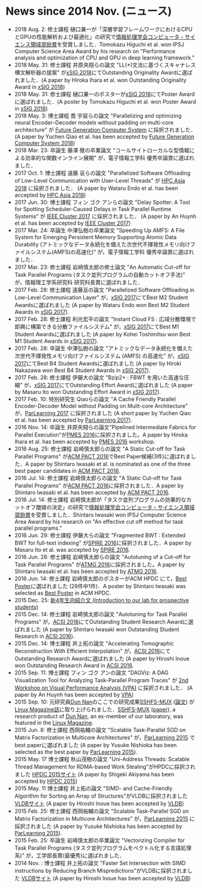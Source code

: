 # News since 2014 Nov. (ニュース)

  * 2018 Aug. 2: 修士課程 樋口兼一が「深層学習フレームワークにおけるCPUとGPUの性能解析および最適化」の研究で[情報処理学会コンピュータ・サイエンス領域奨励賞](https://www.ipsj.or.jp/award/cs-award-2018.html)を受賞しました．Tomokazu Higuchi et al. won IPSJ Computer Science Area Award by his research on "Performance analysis and optimization of CPU and GPU in deep learning framework." 
  * 2018 May. 31: 修士課程 井原央翔らの論文 "LL(*)文法に基づくスキャナレス構文解析器の提案" が[xSIG 2018](http://xsig.hpcc.jp/2018/)にてOutstanding Originality Awardに選ばれました．(A paper by Hiroka Ihara et al. won Outstanding Originality Award in [xSIG 2018](http://xsig.hpcc.jp/2018/)) 
  * 2018 May. 31: 修士課程 樋口兼一のポスターが[xSIG 2018](http://xsig.hpcc.jp/2018/)にてPoster Awardに選ばれました．(A poster by Tomokazu Higuchi et al. won Poster Award in [xSIG 2018](http://xsig.hpcc.jp/2018/)) 
  * 2018 May. 3: 博士課程 喬 宇宸らの論文 "Parallelizing and optimizing neural Encoder–Decoder models without padding on multi-core architecture" が [Future Generation Computer System](https://www.sciencedirect.com/science/article/pii/S0167739X17318150) に採択されました． (A paper by Yuchen Qiao et al. has been accepted by [Future Generation Computer System 2018](https://www.sciencedirect.com/science/article/pii/S0167739X17318150)) 
  * 2018 Mar. 23: 卒論生 藤澤 徹の卒業論文 "コールサイトローカルな型情報による効率的な関数インライン展開" が，電子情報工学科 優秀卒論賞に選ばれました． 
  * 2017 Oct. 1: 博士課程 遠藤 亘らの論文 "Parallelized Software Offloading of Low-Level Communication with User-Level Threads" が [HPC Asia 2018](http://sighpc.ipsj.or.jp/HPCAsia2018/) に採択されました． (A paper by Wataru Endo et al. has been accepted by [HPC Asia 2018](http://sighpc.ipsj.or.jp/HPCAsia2018/)) 
  * 2017 Jun. 30: 博士課程 フィン ゴク アンらの論文 "Delay Spotter: A Tool for Spotting Scheduler-Caused Delays in Task Parallel Runtime Systems" が [IEEE Cluster 2017](https://cluster17.github.io/) に採択されました． (A paper by An Huynh et al. has been accepted by [IEEE Cluster 2017](https://cluster17.github.io/)) 
  * 2017 Mar. 24: 卒論生 中澤弘樹の卒業論文 "Speeding Up AMFS: A File System for Emerging Persistent Memory Supporting Atomic Data Durability (アトミックなデータ永続化を備えた次世代不揮発性メモリ向けファイルシステム(AMFS)の高速化)" が，電子情報工学科 優秀卒論賞に選ばれました． 
  * 2017 Mar. 23: 修士課程 岩崎慎太郎の修士論文 "An Automatic Cut-off for Task Parallel Programs (タスク並列プログラムの自動カットオフ手法)" が，情報理工学系研究科 研究科長賞に選ばれました． 
  * 2017 Feb. 28: 修士課程 遠藤亘の論文 "Parallelized Software Offloading in Low-Level Communication Layer" が，[xSIG 2017](http://xsig.hpcc.jp/)にてBest M2 Student Awardsに選ばれました (A paper by Wataru Endo won Best M2 Student Awards in [xSIG 2017](http://xsig.hpcc.jp/en/)). 
  * 2017 Feb. 28: 修士課程 利光宏平の論文 "Instant Cloud FS : 広域分散環境で即興に構築できる分散ファイルシステム" が，[xSIG 2017](http://xsig.hpcc.jp/)にてBest M1 Student Awardsに選ばれました (A paper by Kohei Toshimitsu won Best M1 Student Awards in [xSIG 2017](http://xsig.hpcc.jp/en/)). 
  * 2017 Feb. 28: 卒論生 中澤弘樹の論文 "アトミックなデータ永続化を備えた次世代不揮発性メモリ向けファイルシステム (AMFS) の高速化" が，[xSIG 2017](http://xsig.hpcc.jp/)にてBest B4 Student Awardsに選ばれました (A paper by Hiroki Nakazawa won Best B4 Student Awards in [xSIG 2017](http://xsig.hpcc.jp/en/)). 
  * 2017 Feb. 28: 修士課程 伊藤大の論文 "Bzip2+ : FBWT を用いた高速な圧縮" が，[xSIG 2017](http://xsig.hpcc.jp/)にてOutstanding Effort Awardに選ばれました (A paper by Masaru Ito won Outstanding Effort Award in [xSIG 2017](http://xsig.hpcc.jp/en/)). 
  * 2017 Feb. 10: 特別研究生 Qiaoらの論文 "A Cache Friendly Parallel Encoder-Decoder Model without Padding on Mulit-core Architecture" が，[ParLearning 2017](http://parlearning.ecs.fullerton.edu/) に採択されました (A short paper by Yuchen Qiao et al. has been accepted by [ParLearning 2017](http://parlearning.ecs.fullerton.edu/)). 
  * 2016 Nov. 14: 卒論生 井原央翔らの論文"Pipelined Intermediate Fabrics for Parallel Execution"が[PMES 2016](https://sites.google.com/site/2016pmes/)に採択されました。A paper by Hiroka Ihara et al. has been accepted by [PMES 2016](https://sites.google.com/site/2016pmes/) workshop. 
  * 2016 Aug. 25: 修士課程 岩崎慎太郎らの論文 "A Static Cut-off for Task Parallel Programs" が[ACM PACT 2016](http://pactconf.org/program/#Papers)でBest Paper候補(3件)に選ばれました．A paper by Shintaro Iwasaki et al. is nominated as one of the three best paper candidates in [ACM PACT 2016](http://pactconf.org/program/#Papers). 
  * 2016 Jul. 14: 修士課程 岩崎慎太郎らの論文 "A Static Cut-off for Task Parallel Programs" が[ACM PACT 2016](http://pactconf.org/program/#Papers)に採択されました．A paper by Shintaro Iwasaki et al. has been accepted by [ACM PACT 2016](http://pactconf.org/program/#Papers). 
  * 2016 Jul. 14: 修士課程 岩崎慎太郎が「タスク並列プログラムの効果的なカットオフ閾値の決定」の研究で[情報処理学会コンピュータ・サイエンス領域奨励賞](http://www.ipsj.or.jp/award/cs-award-2016.html)を受賞しました．Shintaro Iwasaki won IPSJ Computer Science Area Award by his research on "An effective cut off method for task parallel programs." 
  * 2016 Jun. 29: 修士課程 伊藤大らの論文 "Fragmented BWT : Extended BWT for full-text indexing" が[SPIRE 2016](https://sites.google.com/site/spire2016jp/accepted-papers)に採択されました．A paper by Masaru Ito et al. was accepted by [SPIRE 2016](https://sites.google.com/site/spire2016jp/accepted-papers). 
  * 2016 Jun. 28: 修士課程 岩崎慎太郎らの論文 "Autotuning of a Cut-off for Task Parallel Programs" が[ATMG 2016](http://atrg.jp/atmg/2016/)に採択されました。A paper by Shintaro Iwasaki et al. has been accepted by [ATMG 2016](http://atrg.jp/atmg/2016/). 
  * 2016 Jun. 14: 修士課程 岩崎慎太郎のポスターがACM HPDC にて，[Best Poster](http://www.hpdc.org/2016/awards/best-paper-award/)に選ばれました (28件中1件)．A poster by Shintaro Iwasaki was selected as [Best Poster](http://www.hpdc.org/2016/awards/best-paper-award/) in ACM HPDC. 
  * 2015 Dec. 25: [新4年生向紹介文 (Introduction to our lab for prospective students)](新4年生向紹介文.md)
  * 2015 Dec. 14: 修士課程 岩崎慎太郎の論文 "Autotuning for Task Parallel Programs" が，[ACSI 2016](http://acsi.hpcc.jp/2016/)にてOutstanding Student Research Awardに選ばれました (A paper by Shintaro Iwasaki won Outstanding Student Research in [ACSI 2016](http://acsi.hpcc.jp/2016/)). 
  * 2015 Dec. 14: 博士課程 井上拓の論文 "Accelerating Tomographic Reconstruction With Efficient Interpolation" が，[ACSI 2016](http://acsi.hpcc.jp/2016/)にてOutstanding Research Awardに選ばれました (A paper by Hiroshi Inoue won Outstanding Research Award in [ACSI 2016](http://acsi.hpcc.jp/2016/). 
  * 2015 Sep. 11: 博士課程 フィン ゴク アンの論文 "DAGViz: A DAG Visualization Tool for Analyzing Task-Parallel Program Traces" が [2nd Workshop on Visual Performance Analysis (VPA)](http://cedmav.com/events/vpa-2015.html) に採択されました． (A paper by An Huynh has been accepted by [VPA](http://cedmav.com/events/vpa-2015.html)) 
  * 2015 Sep. 10: 元研究員[Dun Nan](http://​­www.​­cs.​­uchicago.​­edu/​­people/​­dun)のここでの研究成果[SSHFS-MUX](https://github.com/qnu/sshfsmux) ([論文](http://dl.acm.org/citation.cfm?id=1577903)) が[Linux Magazine誌](http://www.linux-magazine.com/Issues/2014/165/SSHFS-MUX)に取り上げられました．[SSHFS-MUX](https://github.com/qnu/sshfsmux) ([paper](http://dl.acm.org/citation.cfm?id=1577903)), a research product of [Dun Nan](http://​­www.​­cs.​­uchicago.​­edu/​­people/​­dun), an ex-member of our laboratory, was featured in the [Linux Magazine](http://www.linux-magazine.com/Issues/2014/165/SSHFS-MUX). 
  * 2015 Jun. 8: 修士課程 西岡祐輔の論文 "Scalable Task-Parallel SGD on Matrix Factorization in Multicore Architectures" が，[ParLearning 2015](http://www.usc.edu/dept/engineering/parlearning/) でbest paperに選ばれました (A paper by Yusuke Nishioka has been selected as the best paper by [ParLearning 2015](http://www.usc.edu/dept/engineering/parlearning/)). 
  * 2015 May. 17 博士課程 秋山茂樹の論文 "Uni-Address Threads: Scalable Thread Management for RDMA-based Work Stealing"がHPDCに採択されました [HPDC 2015サイト](http://www.hpdc.org/2015/) (A paper by Shigeki Akiyama has been accepted by [HPDC 2015](http://www.hpdc.org/2015/)) 
  * 2015 May. 11 博士課程 井上拓の論文 "SIMD- and Cache-Friendly Algorithm for Sorting an Array of Structures"がVLDBに採択されました [VLDBサイト](http://www.vldb.org/pvldb/vol8.html) (A paper by Hiroshi Inoue has been accepted by [VLDB](http://www.vldb.org/pvldb/vol8.html)) 
  * 2015 Feb. 25: 修士課程 西岡祐輔の論文 "Scalable Task-Parallel SGD on Matrix Factorization in Multicore Architectures" が，[ParLearning 2015](http://www.usc.edu/dept/engineering/parlearning/) に採択されました (A paper by Yusuke Nishioka has been accepted by [ParLearning 2015](http://www.usc.edu/dept/engineering/parlearning/)). 
  * 2015 Feb. 25: 卒論生 岩崎慎太郎の卒業論文 "Vectorizing Compiler for Task Parallel Programs (タスク並列プログラムをベクトル化する言語処理系)" が，工学部長賞(最優秀)に選ばれました． 
  * 2014 Nov. : 博士課程 井上拓の論文 "Faster Set Intersection with SIMD instructions by Reducing Branch Mispredictions"がVLDBに採択されました [VLDBサイト](http://www.vldb.org/pvldb/vol8.html) (A paper by Hiroshi Inoue has been accepted by [VLDB](http://www.vldb.org/pvldb/vol8.html)) 
